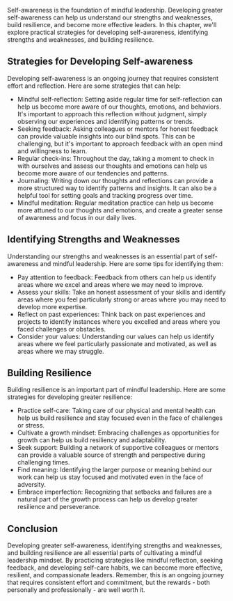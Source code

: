 
Self-awareness is the foundation of mindful leadership. Developing greater self-awareness can help us understand our strengths and weaknesses, build resilience, and become more effective leaders. In this chapter, we'll explore practical strategies for developing self-awareness, identifying strengths and weaknesses, and building resilience.

Strategies for Developing Self-awareness
----------------------------------------

Developing self-awareness is an ongoing journey that requires consistent effort and reflection. Here are some strategies that can help:

* Mindful self-reflection: Setting aside regular time for self-reflection can help us become more aware of our thoughts, emotions, and behaviors. It's important to approach this reflection without judgment, simply observing our experiences and identifying patterns or trends.
* Seeking feedback: Asking colleagues or mentors for honest feedback can provide valuable insights into our blind spots. This can be challenging, but it's important to approach feedback with an open mind and willingness to learn.
* Regular check-ins: Throughout the day, taking a moment to check in with ourselves and assess our thoughts and emotions can help us become more aware of our tendencies and patterns.
* Journaling: Writing down our thoughts and reflections can provide a more structured way to identify patterns and insights. It can also be a helpful tool for setting goals and tracking progress over time.
* Mindful meditation: Regular meditation practice can help us become more attuned to our thoughts and emotions, and create a greater sense of awareness and focus in our daily lives.

Identifying Strengths and Weaknesses
------------------------------------

Understanding our strengths and weaknesses is an essential part of self-awareness and mindful leadership. Here are some tips for identifying them:

* Pay attention to feedback: Feedback from others can help us identify areas where we excel and areas where we may need to improve.
* Assess your skills: Take an honest assessment of your skills and identify areas where you feel particularly strong or areas where you may need to develop more expertise.
* Reflect on past experiences: Think back on past experiences and projects to identify instances where you excelled and areas where you faced challenges or obstacles.
* Consider your values: Understanding our values can help us identify areas where we feel particularly passionate and motivated, as well as areas where we may struggle.

Building Resilience
-------------------

Building resilience is an important part of mindful leadership. Here are some strategies for developing greater resilience:

* Practice self-care: Taking care of our physical and mental health can help us build resilience and stay focused even in the face of challenges or stress.
* Cultivate a growth mindset: Embracing challenges as opportunities for growth can help us build resiliency and adaptability.
* Seek support: Building a network of supportive colleagues or mentors can provide a valuable source of strength and perspective during challenging times.
* Find meaning: Identifying the larger purpose or meaning behind our work can help us stay focused and motivated even in the face of adversity.
* Embrace imperfection: Recognizing that setbacks and failures are a natural part of the growth process can help us develop greater resilience and perseverance.

Conclusion
----------

Developing greater self-awareness, identifying strengths and weaknesses, and building resilience are all essential parts of cultivating a mindful leadership mindset. By practicing strategies like mindful reflection, seeking feedback, and developing self-care habits, we can become more effective, resilient, and compassionate leaders. Remember, this is an ongoing journey that requires consistent effort and commitment, but the rewards - both personally and professionally - are well worth it.
